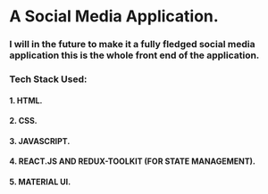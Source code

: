 # A Social Media Application.
### I will in the future to make it a fully fledged social media application this is the whole front end of the application.
### Tech Stack Used:
#### 1. HTML.
#### 2. CSS.
#### 3. JAVASCRIPT.
#### 4. REACT.JS AND REDUX-TOOLKIT (FOR STATE MANAGEMENT).
#### 5. MATERIAL UI.